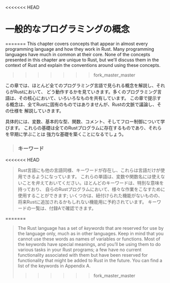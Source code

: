 <!-- # Common Programming Concepts -->

<<<<<<< HEAD
# 一般的なプログラミングの概念
=======
This chapter covers concepts that appear in almost every programming language
and how they work in Rust. Many programming languages have much in common at
their core. None of the concepts presented in this chapter are unique to Rust,
but we'll discuss them in the context of Rust and explain the conventions
around using these concepts.
>>>>>>> fork_master_master

<!-- This chapter covers concepts that appear in almost every programming language -->
<!-- and how they work in Rust. Many programming languages have much in common at -->
<!-- their core. None of the concepts presented in this chapter are unique to Rust, -->
<!-- but we’ll discuss them in the context of Rust and explain their conventions. -->

この章では、ほとんど全てのプログラミング言語で見られる概念を解説し、それらがRustにおいて、
どう動作するかを見ていきます。多くのプログラミング言語は、その核心において、いろいろなものを共有しています。
この章で提示する概念は、全てRustに固有のものではありませんが、Rustの文脈で議論し、その仕様を
解説していきます。

<!-- Specifically, you’ll learn about variables, basic types, functions, comments, -->
<!-- and control flow. These foundations will be in every Rust program, and learning -->
<!-- them early will give you a strong core to start from. -->

具体的には、変数、基本的な型、関数、コメント、そしてフロー制御について学びます。
これらの基礎は全てのRustプログラムに存在するものであり、それらを早期に学ぶことは
強力な基礎を築くことになるでしょう。

<!--  ### Keywords -->
<!--  -->
<!--  The Rust language has a set of *keywords* that have been reserved for use by -->
<!--  the language only, much like other languages do. Keep in mind that you cannot -->
<!--  use these words as names of variables or functions. Most of the keywords have -->
<!--  special meanings, and you’ll be using them to do various tasks in your Rust -->
<!--  programs; a few have no current functionality associated with them but have -->
<!--  been reserved for functionality that might be added to Rust in the future. You -->
<!--  can find a list of the keywords in Appendix A. -->

> ### キーワード
>
<<<<<<< HEAD
> Rust言語にも他の言語同様、キーワードが存在し、これらは言語だけが使用できるようになっています。
> これらの単語は、変数や関数名には使えないことを弁えておいてください。ほとんどのキーワードは、特別な意味を持っており、
> 自らのRustプログラムにおいて、様々な作業をこなすために使用することができます;
> いくつかは、紐付けられた機能がないものの、将来Rustに追加されるかもしれない機能用に予約されています。
> キーワードの一覧は、付録Aで確認できます。

=======
> The Rust language has a set of *keywords* that are reserved for use by
> the language only, much as in other languages. Keep in mind that you cannot
> use these words as names of variables or functions. Most of the keywords have
> special meanings, and you’ll be using them to do various tasks in your Rust
> programs; a few have no current functionality associated with them but have
> been reserved for functionality that might be added to Rust in the future. You
> can find a list of the keywords in Appendix A.
>>>>>>> fork_master_master
